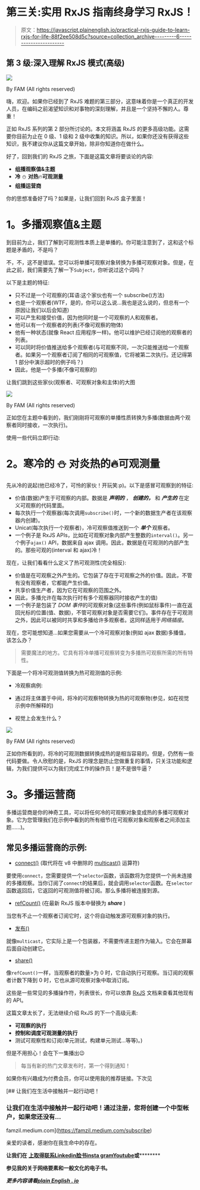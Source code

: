 # 第三关:实用 RxJS 指南终身学习 RxJS！

> 原文：<https://javascript.plainenglish.io/practical-rxjs-guide-to-learn-rxjs-for-life-88f2ee508d5c?source=collection_archive---------6----------------------->

## 第 3 级:深入理解 RxJS 模式(高级)

![](img/d944f3f55482ac97fcab1ed759a1b32c.png)

By FAM (All rights reserved)

嗨，欢迎。如果你已经到了 RxJS 难题的第三部分，这意味着你是一个真正的开发人员，在编码之前渴望知识和对事物的深刻理解，并且是一个坚持不懈的人。尊重！

正如 RxJS 系列的第 2 部分所讨论的。本文将涵盖 RxJS 的更多高级功能。这需要你目前为止在 0 级、1 级和 2 级中收集的知识。所以，如果你还没有获得这些知识，我不建议你从这篇文章开始，除非你知道你在做什么。

好了，回到我们的 RxJS 之旅，下面是这篇文章将要谈论的内容:

*   **组播观察值&主题**
*   **冷** ⛄ **对热**🔥**可观测量**
*   **组播运营商**

你的思想准备好了吗？如果是，让我们回到 RxJS 盒子里面！

# **1。多播观察值&主题**

到目前为止，我们了解到可观测性本质上是单播的。你可能注意到了，这和这个标题是矛盾的，不是吗？

不，不，这不是错误。您可以将单播可观察对象转换为多播可观察对象。但是，在此之前，我们需要先了解一下`Subject`，你听说过这个词吗？

以下是主题的特征:

*   只不过是一个可观察的(耳语:这个家伙也有一个 subscribe()方法)
*   也是一个观察者(WTF，是的，你可以这么说…我也是这么说的，但总有一个原因让我们以后会知道)
*   可以产生和接受价值，因为他同时是一个可观察的人和观察者。
*   他可以有一个观察者的列表(不像可观察的物体)
*   他有一种状态(就像 React 应用程序一样)。他可以维护已经订阅他的观察者的列表。
*   可以同时将价值推送给多个观察者(与可观察不同，一次只能推送给一个观察者。如果另一个观察者订阅了相同的可观察值，它将被第二次执行。还记得第 1 部分中演示超时的例子吗？)
*   因此，他是一个多播(不像可观察的)

让我们跳到这些家伙(观察者、可观察对象和主体)的大图

![](img/d70afe6a8b6c948912a711bceaae71d1.png)

By FAM (All rights reserved)

正如您在主题中看到的，我们刚刚将可观察的单播性质转换为多播(数据由两个观察者同时接收，一次执行)。

使用一些代码立即行动:

# **2。寒冷的** ⛄ **对炎热的**🔥**可观测量**

先从冷的说起(他已经冷了，可怜的家伙！开玩笑:p)。以下是感冒可观察到的特征:

*   价值(数据)产生于可观察的内部。数据是 ***声明的*** ， ***创建的，*** 和 ***产生的*** 在定义可观察的代码里面。
*   每次执行一个观察器(每次调用`subscribe()`时，一个新的数据生产者在该观察器内创建)。
*   Unicat(每次执行一个观察者)，冷可观察值推送到一个 ***单个*** 观察者。
*   一个例子是 RxJS APIs，比如在可观察对象内部产生整数的`interval()`。另一个例子`ajax()` API，数据来自 ajax 调用。因此，数据是在可观测的内部产生的。那些可观的(interval 和 ajax)冷！

现在，让我们看看什么定义了热可观测性(完全相反):

*   价值是在可观察之外产生的。它包装了存在于可观察之外的价值。因此，不管有没有观察者，它都能产生价值。
*   共享价值生产者，因为它在可观察的范围之外。
*   因此，多播允许在每次执行时有多个观察器同时接收产生的值)
*   一个例子是包装了 *DOM 事件*的可观察对象(这些事件(例如鼠标事件)一直在返回光标的位置(值、数据)，不管可观察对象是否需要它们)。事件存在于可观测之外，因此可以被同时共享和多播给许多观察者。这同样适用于*网络插座*。

现在，您可能想知道…如果您需要从一个冷可观察对象(例如 ajax 数据)多播值，该怎么办？

> 需要魔法的地方。它具有将冷单播可观察转变为多播热可观察所需的所有特性。

下面是一个将冷可观测值转换为热可观测值的示例:

*   冷观察病例:

*   通过将主体置于中间，将冷的可观察物转换为热的可观察物(参见，如在视觉示例中所解释的)

*   视觉上会发生什么？

![](img/6d48660ce21d5a9a5d5db3fd7a38e132.png)

By FAM (All rights reserved)

正如你所看到的，将冷的可观测数据转换成热的是相当容易的。但是，仍然有一些代码要做。令人欣慰的是，RxJS 的理念是防止您做重复的事情，只关注功能和逻辑，为我们提供可以为我们完成工作的操作员！是不是很牛逼？

# **3。多播运营商**

多播运营商是你的神奇工具，可以将任何冷的可观察对象变成热的多播可观察对象。它为您管理我们在示例中看到的所有细节(在可观察对象和观察者之间添加主题……)。

## 常见多播运营商的示例:

*   [connect()](https://rxjs.dev/api/operators/connect) (取代将在 v8 中删除的 [multicast()](https://rxjs.dev/api/operators/multicast) 运算符)

要使用`connect`，您需要提供一个`selector`函数，该函数将为您提供一个尚未连接的多播观察。当你订阅了`connect`的结果后，就会调用`selector`函数。在`selector`函数返回后，它返回的可观测值将被订阅。那么多播将被连接到源。

*   [refCount()](https://rxjs.dev/api/operators/refCount) (在最新 RxJS 版本中替换为 ***share*** )

当您有不止一个观察者订阅它时，这个将自动触发源可观察对象的执行。

*   [发布()](https://rxjs.dev/api/operators/publish)

就像`multicast`，它实际上是一个包装器，不需要传递主题作为输入。它会在屏幕后面自动创建它。

*   [share()](https://rxjs.dev/api/operators/share)

像`refCount()`一样，当观察者的数量>为 0 时，它自动执行可观察。当订阅的观察者计数下降到 0 时，它也从源可观察对象中取消订阅。

这些是一些常见的多播操作符，列表很长，你可以依靠 [RxJS](https://rxjs.dev/) 文档来查看其他现有的 API。

这篇文章太长了，无法继续介绍 RxJS 的下一个高级元素:

*   **可观察的执行**
*   **控制和调度可观测量的执行**
*   测试可观察性和订阅(单元测试，构建单元测试…等等)。)

但是不用担心！会在下一集播出😉

> 每当有新的热门文章发布时，第一个得到通知！

如果你有兴趣成为付费会员，你可以使用我的推荐链接。下次见

[](https://famzil.medium.com/subscribe) [## 让我们在生活中接触并一起行动吧！

### 让我们在生活中接触并一起行动吧！通过注册，您将创建一个中型帐户，如果您还没有…

famzil.medium.com](https://famzil.medium.com/subscribe) 

亲爱的读者，感谢你在我生命中的存在。

**让我们在** [**上取得联系**](https://medium.com/@famzil/)**[**Linkedin**](https://www.linkedin.com/in/fatima-amzil-9031ba95/)**[**脸书**](https://www.facebook.com/The-Front-End-World)**[**insta gram**](https://www.instagram.com/the_frontend_world/)**[**Youtube**](https://www.youtube.com/channel/UCaxr-f9r6P1u7Y7SKFHi12g)**或**[](https://twitter.com/FatimaAMZIL9)********

******参见我的关于网络要素和一般文化的电子书。******

*******更多内容请看*[***plain English . io***](http://plainenglish.io/)******